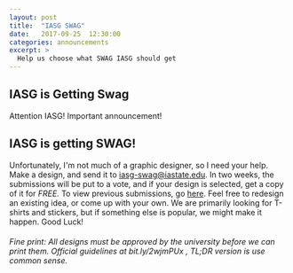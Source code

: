 ```yaml
---
layout: post
title:  "IASG SWAG"
date:   2017-09-25  12:30:00
categories: announcements
excerpt: >
  Help us choose what SWAG IASG should get
---
```

IASG is Getting Swag
-------------------
Attention IASG! Important announcement! 
## **IASG is getting SWAG!**
Unfortunately, I'm not much of a graphic designer, so I need your help. Make a design, and send it to <iasg-swag@iastate.edu>. In two weeks, the submissions will be put to a vote, and if your design is selected, get a copy of it for _FREE._ To view previous submissions, go [here](www.bit.ly/IASGSWAG). Feel free to redesign an existing idea, or come up with your own. We are primarily looking for T-shirts and stickers, but if something else is popular, we might make it happen. Good Luck!


###### Fine print: All designs must be approved by the university before we can print them. Official guidelines at bit.ly/2wjmPUx , TL;DR version is use common sense. 
